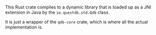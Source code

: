 This Rust crate compiles to a dynamic library that is loaded
up as a JNI extension in Java by the `io.questdb.std.Qdb` class.

It is just a wrapper of the `qdb-core` crate, which is where all the
actual implementation is.

